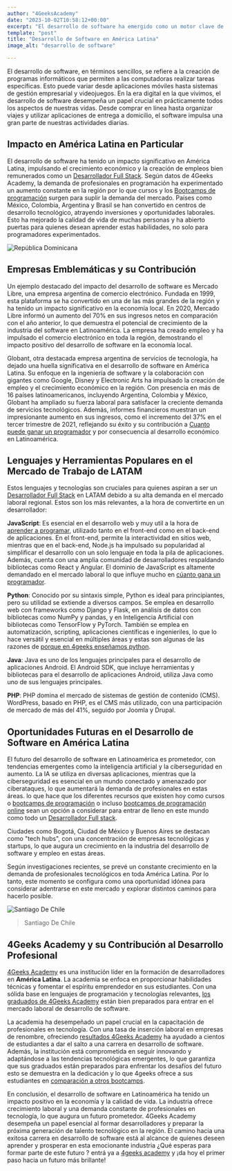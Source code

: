 ```yaml
---
author: "4GeeksAcademy"
date: "2023-10-02T10:58:12+00:00"
excerpt: "El desarrollo de software ha emergido como un motor clave de innovación y crecimiento tecnológico en los países hispanohablantes. En este artículo, exploraremos cómo esta industria está transformando la región."
template: "post"
title: "Desarrollo de Software en América Latina"
image_alt: "desarrollo de software"

---
```



El desarrollo de software, en términos sencillos, se refiere a la creación de programas informáticos que permiten a las computadoras realizar tareas específicas. Esto puede variar desde aplicaciones móviles hasta sistemas de gestión empresarial y videojuegos. En la era digital en la que vivimos, el desarrollo de software desempeña un papel crucial en prácticamente todos los aspectos de nuestras vidas. Desde comprar en línea hasta organizar viajes y utilizar aplicaciones de entrega a domicilio, el software impulsa una gran parte de nuestras actividades diarias.

## Impacto en América Latina en Particular

El desarrollo de software ha tenido un impacto significativo en América Latina, impulsando el crecimiento económico y la creación de empleos bien remunerados como un [Desarrollador Full Stack](https://4geeksacademy.com/desarrollador-full-stack-developer). Según datos de 4Geeks Academy, la demanda de profesionales en programación ha experimentado un aumento constante en la región por lo que cursos y los [Bootcamps de programación](https://4geeksacademy.com/es/bootcamp-de-programacion/estudiar-en-un-bootcamp-de-programacion) surgen para suplir la demanda del mercado. Países como México, Colombia, Argentina y Brasil se han convertido en centros de desarrollo tecnológico, atrayendo inversiones y oportunidades laborales. Esto ha mejorado la calidad de vida de muchas personas y ha abierto puertas para quienes desean aprender estas habilidades, no solo para programadores experimentados.

![República Dominicana](https://images.unsplash.com/photo-1625435644379-850d24b17e86?auto=format&fit=crop&q=80&w=1472&ixlib=rb-4.0.3&ixid=M3wxMjA3fDB8MHxwaG90by1wYWdlfHx8fGVufDB8fHx8fA%3D%3D)

## Empresas Emblemáticas y su Contribución

Un ejemplo destacado del impacto del desarrollo de software es Mercado Libre, una empresa argentina de comercio electrónico. Fundada en 1999, esta plataforma se ha convertido en una de las más grandes de la región y ha tenido un impacto significativo en la economía local. En 2020, Mercado Libre informó un aumento del 70% en sus ingresos netos en comparación con el año anterior, lo que demuestra el potencial de crecimiento de la industria del software en Latinoamérica. La empresa ha creado empleo y ha impulsado el comercio electrónico en toda la región, demostrando el impacto positivo del desarrollo de software en la economía local.

Globant, otra destacada empresa argentina de servicios de tecnología, ha dejado una huella significativa en el desarrollo de software en América Latina. Su enfoque en la ingeniería de software y la colaboración con gigantes como Google, Disney y Electronic Arts ha impulsado la creación de empleo y el crecimiento económico en la región. Con presencia en más de 16 países latinoamericanos, incluyendo Argentina, Colombia y México, Globant ha ampliado su fuerza laboral para satisfacer la creciente demanda de servicios tecnológicos. Además, informes financieros muestran un impresionante aumento en sus ingresos, como el incremento del 37% en el tercer trimestre de 2021, reflejando su éxito y su contribución a [Cuanto puede ganar un programador](https://4geeksacademy.com/es/cuanto-gana-un-programador/cuanto-gana-un-programador) y por consecuencia al desarrollo económico en Latinoamérica.


## Lenguajes y Herramientas Populares en el Mercado de Trabajo de LATAM

Estos lenguajes y tecnologías son cruciales para quienes aspiran a ser un [Desarrollador Full Stack](https://4geeksacademy.com/desarrollador-full-stack-developer) en LATAM debido a su alta demanda en el mercado laboral regional. Estos son los más relevantes, a la hora de convertirte en un desarrollador:

**JavaScript**: Es esencial en el desarrollo web y muy util a la hora de [aprender a programar](https://4geeksacademy.com/es/aprender-a-programar/aprender-a-programar-desde-cero), utilizado tanto en el front-end como en el back-end de aplicaciones. En el front-end, permite la interactividad en sitios web, mientras que en el back-end, Node.js ha impulsado su popularidad al simplificar el desarrollo con un solo lenguaje en toda la pila de aplicaciones. Además, cuenta con una amplia comunidad de desarrolladores respaldando bibliotecas como React y Angular. El dominio de JavaScript es altamente demandado en el mercado laboral lo que influye mucho en [cúanto gana un programador](https://4geeksacademy.com/es/cuanto-gana-un-programador/cuanto-gana-un-programador).

**Python**: Conocido por su sintaxis simple, Python es ideal para principiantes, pero su utilidad se extiende a diversos campos. Se emplea en desarrollo web con frameworks como Django y Flask, en análisis de datos con bibliotecas como NumPy y pandas, y en Inteligencia Artificial con bibliotecas como TensorFlow y PyTorch. También se emplea en automatización, scripting, aplicaciones científicas e ingenieriles, lo que lo hace versátil y esencial en múltiples áreas y estas son algunas de las razones de [porque en 4geeks enseñamos python](https://4geeksacademy.com/us/python-bootcamp/why-we-teach-python-4geeks).

**Java**: Java es uno de los lenguajes principales para el desarrollo de aplicaciones Android. El Android SDK, que incluye herramientas y bibliotecas para el desarrollo de aplicaciones Android, utiliza Java como uno de sus lenguajes principales.

**PHP**: PHP domina el mercado de sistemas de gestión de contenido (CMS). WordPress, basado en PHP, es el CMS más utilizado, con una participación de mercado de más del 41%, seguido por Joomla y Drupal.


## Oportunidades Futuras en el Desarrollo de Software en América Latina

El futuro del desarrollo de software en Latinoamérica es prometedor, con tendencias emergentes como la inteligencia artificial y la ciberseguridad en aumento. La IA se utiliza en diversas aplicaciones, mientras que la ciberseguridad es esencial en un mundo conectado y amenazado por ciberataques, lo que aumentará la demanda de profesionales en estas áreas.  lo que hace que los diferentes recursos que existen hoy como cursos o [bootcamps de programación](https://4geeksacademy.com/es/curso-de-programacion-desde-cero?lang=es) o incluso [bootcamps de programación online](https://4geeksacademy.com/es/coding-campus/online-bootcamp-programacion?lang=es) sean un opción a considerar para entrar de lleno en este mundo como todo un [Desarrollador Full stack](https://4geeksacademy.com/es/coding-bootcamps/desarrollador-full-stack).

Ciudades como Bogotá, Ciudad de México y Buenos Aires se destacan como "tech hubs", con una concentración de empresas tecnológicas y startups, lo que augura un crecimiento en la industria del desarrollo de software y empleo en estas áreas.

Según investigaciones recientes, se prevé un constante crecimiento en la demanda de profesionales tecnológicos en toda América Latina. Por lo tanto, este momento se configura como una oportunidad idónea para considerar adentrarse en este mercado y explorar distintos caminos para hacerlo posible.

![Santiago De Chile](https://images.unsplash.com/photo-1593985437133-03d5e1435c03?auto=format&fit=crop&q=80&w=1633&ixlib=rb-4.0.3&ixid=M3wxMjA3fDB8MHxwaG90by1wYWdlfHx8fGVufDB8fHx8fA%3D%3D)
> Santiago De Chile

## 4Geeks Academy y su Contribución al Desarrollo Profesional

[4Geeks Academy](https://4geeksacademy.com/es/inicio?lang=es) es una institución líder en la formación de desarrolladores en **América Latina**. La academia se enfoca en proporcionar habilidades técnicas y fomentar el espíritu emprendedor en sus estudiantes. Con una sólida base en lenguajes de programación y tecnologías relevantes, [los graduados de 4Geeks Academy](https://4geeksacademy.com/es/alumnos-y-proyectos) están bien preparados para entrar en el mercado laboral de desarrollo de software.

La academia ha desempeñado un papel crucial en la capacitación de profesionales en tecnología. Con una tasa de inserción laboral en empresas de renombre, ofreciendo [resultados 4Geeks Academy](https://4geeksacademy.com/es/resultados) ha ayudado a cientos de estudiantes a dar el salto a una carrera en desarrollo de software. Además, la institución está comprometida en seguir innovando y adaptándose a las tendencias tecnológicas emergentes, lo que garantiza que sus graduados están preparados para enfrentar los desafíos del futuro esto se demuestra en la dedicación y lo que 4geeks ofrece a sus estudiantes en [comparación a otros bootcamps](https://4geeksacademy.com/es/resultados).

En conclusión, el desarrollo de software en Latinoamérica ha tenido un impacto positivo en la economía y la calidad de vida. La industria ofrece crecimiento laboral y una demanda constante de profesionales en tecnología, lo que augura un futuro prometedor. 4Geeks Academy desempeña un papel esencial al formar desarrolladores y preparar la próxima generación de talento tecnológico en la región. El camino hacia una exitosa carrera en desarrollo de software está al alcance de quienes deseen aprender y prosperar en esta emocionante industria ¿Qué esperas para formar parte de este futuro ? entrá ya a [4geeks academy](https://4geeksacademy.com/es/inicio) y ¡da hoy el primer paso hacia un futuro más brillante!

